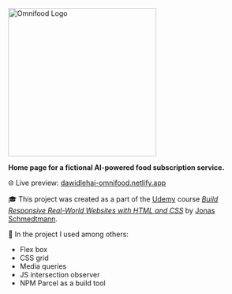 <img src="img/omnifood-logo.png" alt="Omnifood Logo" width="300">

**Home page for a fictional AI-powered food subscription service.**

🌐 Live preview: [dawidlehai-omnifood.netlify.app](https://dawidlehai-omnifood.netlify.app/)

🎓 This project was created as a part of the [Udemy](https://www.udemy.com/ "Udemy") course [_Build Responsive Real-World Websites with HTML and CSS_](https://www.udemy.com/course/design-and-develop-a-killer-website-with-html5-and-css3/) by [Jonas Schmedtmann](https://twitter.com/jonasschmedtman "Jonas Schmedtmann on Twitter").

📃 In the project I used among others:

- Flex box
- CSS grid
- Media queries
- JS intersection observer
- NPM Parcel as a build tool

